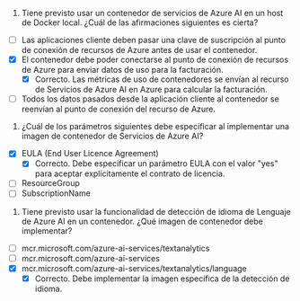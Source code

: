 1. Tiene previsto usar un contenedor de servicios de Azure AI en un host de Docker local. ¿Cuál de las afirmaciones siguientes es cierta? 

- [ ] Las aplicaciones cliente deben pasar una clave de suscripción al punto de conexión de recursos de Azure antes de usar el contenedor.
- [x] El contenedor debe poder conectarse al punto de conexión de recursos de Azure para enviar datos de uso para la facturación.
  - [x] Correcto. Las métricas de uso de contenedores se envían al recurso de Servicios de Azure AI en Azure para calcular la facturación.
- [ ] Todos los datos pasados desde la aplicación cliente al contenedor se reenvían al punto de conexión del recurso de Azure.
1. ¿Cuál de los parámetros siguientes debe especificar al implementar una imagen de contenedor de Servicios de Azure AI? 

- [x] EULA (End User Licence Agreement)
  - [x] Correcto. Debe especificar un parámetro EULA con el valor "yes" para aceptar explícitamente el contrato de licencia.
- [ ] ResourceGroup
- [ ] SubscriptionName

1. Tiene previsto usar la funcionalidad de detección de idioma de Lenguaje de Azure AI en un contenedor. ¿Qué imagen de contenedor debe implementar? 

- [ ] mcr.microsoft.com/azure-ai-services/textanalytics
- [ ] mcr.microsoft.com/azure-ai-services
- [x] mcr.microsoft.com/azure-ai-services/textanalytics/language
  - [x] Correcto. Debe implementar la imagen específica de la detección de idioma.
